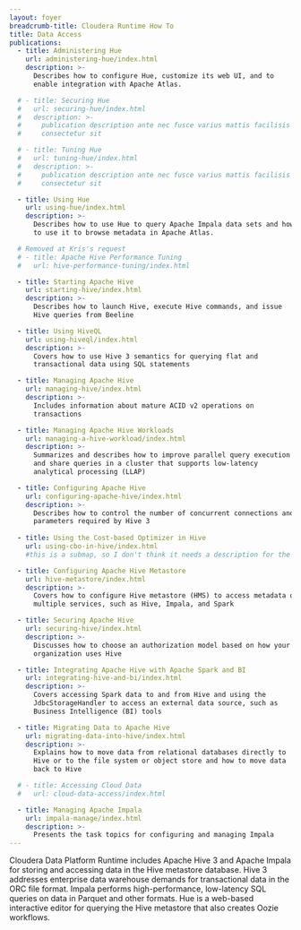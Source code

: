 ```yaml
---
layout: foyer
breadcrumb-title: Cloudera Runtime How To
title: Data Access
publications:
  - title: Administering Hue
    url: administering-hue/index.html
    description: >-
      Describes how to configure Hue, customize its web UI, and to
      enable integration with Apache Atlas.

  # - title: Securing Hue
  #   url: securing-hue/index.html
  #   description: >-
  #     publication description ante nec fusce varius mattis facilisis
  #     consectetur sit

  # - title: Tuning Hue
  #   url: tuning-hue/index.html
  #   description: >-
  #     publication description ante nec fusce varius mattis facilisis
  #     consectetur sit

  - title: Using Hue
    url: using-hue/index.html
    description: >-
      Describes how to use Hue to query Apache Impala data sets and how
      to use it to browse metadata in Apache Atlas.

  # Removed at Kris's request
  # - title: Apache Hive Performance Tuning
  #   url: hive-performance-tuning/index.html

  - title: Starting Apache Hive
    url: starting-hive/index.html
    description: >-
      Describes how to launch Hive, execute Hive commands, and issue
      Hive queries from Beeline

  - title: Using HiveQL
    url: using-hiveql/index.html
    description: >-
      Covers how to use Hive 3 semantics for querying flat and
      transactional data using SQL statements

  - title: Managing Apache Hive
    url: managing-hive/index.html
    description: >-
      Includes information about mature ACID v2 operations on
      transactions

  - title: Managing Apache Hive Workloads
    url: managing-a-hive-workload/index.html
    description: >-
      Summarizes and describes how to improve parallel query execution
      and share queries in a cluster that supports low-latency
      analytical processing (LLAP)

  - title: Configuring Apache Hive
    url: configuring-apache-hive/index.html
    description: >-
      Describes how to control the number of concurrent connections and
      parameters required by Hive 3
      
  - title: Using the Cost-based Optimizer in Hive
    url: using-cbo-in-hive/index.html
    #this is a submap, so I don't think it needs a description for the foyer page

  - title: Configuring Apache Hive Metastore
    url: hive-metastore/index.html
    description: >-
      Covers how to configure Hive metastore (HMS) to access metadata of
      multiple services, such as Hive, Impala, and Spark

  - title: Securing Apache Hive
    url: securing-hive/index.html
    description: >-
      Discusses how to choose an authorization model based on how your
      organization uses Hive

  - title: Integrating Apache Hive with Apache Spark and BI
    url: integrating-hive-and-bi/index.html
    description: >-
      Covers accessing Spark data to and from Hive and using the
      JdbcStorageHandler to access an external data source, such as
      Business Intelligence (BI) tools

  - title: Migrating Data to Apache Hive
    url: migrating-data-into-hive/index.html
    description: >-
      Explains how to move data from relational databases directly to
      Hive or to the file system or object store and how to move data
      back to Hive

  # - title: Accessing Cloud Data
  #   url: cloud-data-access/index.html

  - title: Managing Apache Impala
    url: impala-manage/index.html
    description: >-
      Presents the task topics for configuring and managing Impala
---
```

Cloudera Data Platform Runtime includes Apache Hive 3 and Apache Impala
for storing and accessing data in the Hive metastore database. Hive 3 
addresses enterprise data warehouse demands for transactional data in 
the ORC file format. Impala performs high-performance, low-latency SQL 
queries on data in Parquet and other formats. Hue is a web-based interactive 
editor for querying the Hive metastore that also creates Oozie workflows.
